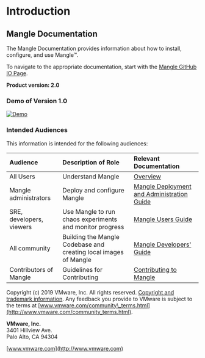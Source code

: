 # Introduction

## Mangle Documentation

The Mangle Documentation provides information about how to install, configure, and use Mangle™.

To navigate to the appropriate documentation, start with the [Mangle GitHub IO Page](https://vmware.github.io/mangle/).

**Product version: 2.0**
### Demo of Version 1.0

 [![Demo](https://j.gifs.com/3Qp1O9.gif)](https://www.youtube.com/watch?v=g1xKYuetrNU)

### Intended Audiences

This information is intended for the following audiences:

| **Audience** | **Description of Role** | **Relevant Documentation** |
| :--- | :--- | :--- |
| All Users | Understand Mangle | [Overview](https://vmware-1.gitbook.io/mangle/overview) |
| Mangle administrators | Deploy and configure Mangle | [Mangle Deployment and Administration Guide](https://vmware-1.gitbook.io/mangle/mangle-administration) |
| SRE, developers, viewers | Use Mangle to run chaos experiments and monitor progress | [Mangle Users Guide](https://vmware-1.gitbook.io/mangle/sre-developers-and-users) |
| All community | Building the Mangle Codebase and creating local images of Mangle | [Mangle Developers' Guide](https://vmware-1.gitbook.io/mangle/building-the-mangle-codebase) |
| Contributors of Mangle | Guidelines for Contributing | [Contributing to Mangle](https://vmware-1.gitbook.io/mangle/contributing-to-mangle) |

Copyright \(c\) 2019 VMware, Inc. All rights reserved. [Copyright and trademark information](http://pubs.vmware.com/copyright-trademark.html). Any feedback you provide to VMware is subject to the terms at [www.vmware.com/community\_terms.html](http://www.vmware.com/community_terms.html).

**VMware, Inc.**  
3401 Hillview Ave.  
Palo Alto, CA 94304

[www.vmware.com](http://www.vmware.com)

